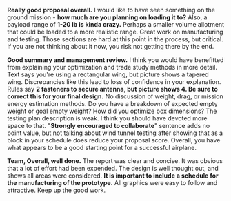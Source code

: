 **Really good proposal overall.** I would like to have seen something on the ground mission - **how much are you planning on loading it to?** Also, a payload range of **1-20 lb is kinda crazy.** Perhaps a smaller volume allotment that could be loaded to a more realistic range. Great work on manufacturing and testing. Those sections are hard at this point in the process, but critical. If you are not thinking about it now, you risk not getting there by the end.

**Good summary and management review.** I think you would have benefitted from explaining your optimization and trade study methods in more detail. Text says you're using a rectangular wing, but picture shows a tapered wing. Discrepancies like this lead to loss of confidence in your explanation. Rules say **2 fasteners to secure antenna, but picture shows 4. Be sure to correct this for your final design.** No discussion of weight, drag, or mission energy estimation methods. Do you have a breakdown of expected empty weight or goal empty weight? How did you optimize box dimensions? The testing plan description is weak. I think you should have devoted more space to that. "**Strongly encouraged to collaborate**" sentence adds no point value, but not talking about wind tunnel testing after showing that as a block in your schedule does reduce your proposal score. Overall, you have what appears to be a good starting point for a successful airplane.

**Team, Overall, well done.** The report was clear and concise. It was obvious that a lot of effort had been expended. The design is well thought out, and shows all areas were considered. **It is important to include a schedule for the manufacturing of the prototype.** All graphics were easy to follow and attractive. Keep up the good work.

